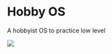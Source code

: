 # Hobby OS

A hobbyist OS to practice low level

<img src="https://github.com/user-attachments/assets/fa47ad1e-145f-4c30-b09d-4fd18f6086ba" />
